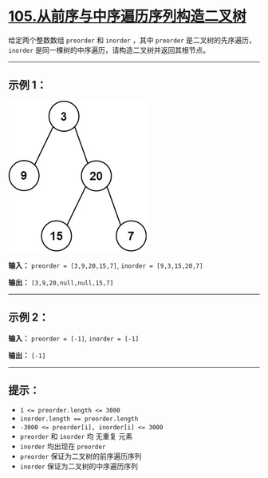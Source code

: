 # [105.从前序与中序遍历序列构造二叉树](https://leetcode.cn/problems/construct-binary-tree-from-preorder-and-inorder-traversal/description)

给定两个整数数组 `preorder` 和 `inorder` ，其中 `preorder` 是二叉树的先序遍历，`inorder` 是同一棵树的中序遍历，请构造二叉树并返回其根节点。

---

## 示例 1：

![示例1](../images/105.从前序与中序遍历序列构造二叉树.jpg)

**输入：** `preorder = [3,9,20,15,7]`, `inorder = [9,3,15,20,7]`

**输出：** `[3,9,20,null,null,15,7]`

---

## 示例 2：

**输入：** `preorder = [-1]`, `inorder = [-1]`

**输出：** `[-1]`

---

## 提示：

- `1 <= preorder.length <= 3000`
- `inorder.length == preorder.length`
- `-3000 <= preorder[i], inorder[i] <= 3000`
- `preorder` 和 `inorder` 均 无重复 元素
- `inorder` 均出现在 `preorder`
- `preorder` 保证为二叉树的前序遍历序列
- `inorder` 保证为二叉树的中序遍历序列 